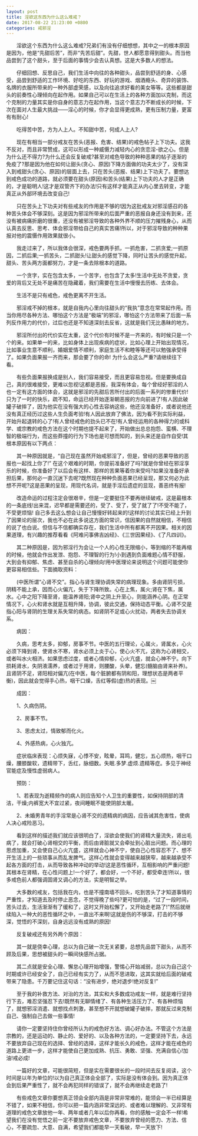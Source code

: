 ```yaml
---
layout: post
title: 淫欲这东西为什么这么难戒？
date: 2017-08-22 21:23:00 +0800
categories: 戒邪淫
---
```


　　淫欲这个东西为什么这么难戒?兄弟们有没有仔细想想，其中之一的根本原因是因为，他是“先甜后苦”，而非“先苦后甜”。先甜，世人都愿意得到甜头。而当他品尝到了这个甜头，至于后面的事情少会去认真想。这是大多数人的想法。
　　仔细回想、反思自己，我们生活中向往的各种甜头，品尝到舒适的身、心感受，品尝到舒适的工作环境、好吃的东西、好玩的游戏、烟酒瘾头、奇异的装饰、名牌的衣服所带来的一种外部虚荣感，以及向往追求好看的美女等等。这些都是甜头的前奏性心理倾向在起作用。如果自己可以在生活上的各种方面加以克制，而这个克制的力量其实是你自身的意志力在起作用，当这个意志力不断成长的时候，下次在面对人生最大挑战——淫心的时候，你才会显得更成熟，更有压制力量，更富有有耐心!
　　吃得苦中苦，方为人上人。不知甜中苦，何成人上人?
　　现在有相当一部分戒友在苦头(恶报、危害、结果)的戒色帖子上下功夫。这我不反对，而且非常赞成，这可以形成一种威慑力减轻内心的贪恋淫-欲之心。但是为什么还不得力?为什么还会反复破戒?甚至对戒色导致的种种恶果的帖子逐渐的免疫了?那是因为他在如何让甜头(贪心、原因)下降方面做的功夫太少了，没有深入到戒甜头(贪心、原因)的层面上去，只在苦头(恶报、结果)上下功夫了。要想达到戒色成功的道路，就必须要在甜头(原因)和苦头(结果)上下功夫的人才是正确的，才是聪明人!这才是双管齐下的办法!只有这样才能真正从内心里去转变，才能真正从外部环境去改变自己!
　　只在苦头上下功夫对有些戒友的作用是不够的!因为这批戒友对邪淫感召的各种苦头体会不够深刻。这是因为邪淫所带来的后面严重的恶报自身还没有到来，还没有被病痛折磨的很重，还没有被邪淫导致的各种外界不顺的压力摧残身心，从而认真去反思、思考、体会邪淫带给自己的真实苦痛!所以，对于邪淫导致的种种果报对他的震慑作用效果就很小。
　　我走过来了，所以我体会很深，戒色要两手抓，一抓危害，二抓贪爱;一抓原因，二抓后果;一抓苦头，二抓甜头!让甜头的感觉下降，同时让苦头的感觉升起，甜头、苦头两方面都努力，才是一条去除根本的道路。
　　一个贪字，实在包含太多，一个苦字，也包含了太多!生活中无处不贪爱，贪爱的背后又无处不是痛苦在隐藏着，我们需要在生活中慢慢去历练、去体会。
　　生活不是只有戒色，戒色更离不开生活。
　　邪淫戒不掉的根本，就是自我内心里向往甜头的“我执”意念在常常起作用。而当你用尽各种方法、哪怕这个方法是“极端”的邪淫，哪怕这个方法带来了后面一系列反作用力的代价，过后也还是不知道深刻去反省，这就是我们无比愚昧的地方。
　　邪淫所付出的代价实在太重，这个代价有时候不是一齐来的，有时候只是一个个的来。如果单一的来，比如身体上出现疾病的症状，比如心理上开始出现情况，比如事业生意不顺利，婚姻爱情不顺利，家庭生活不和睦等等还可以勉强承受得了。如果负面果报一齐而来，那会要了你的命! 为什么会这么严重?请继续往下看。
　　有些负面果报换成是别人，我们容易接受，而且更容易忽视。但是要换成自己，真的很难接受，更难以忽视!这都是恶报，我深有体会，每个曾经好邪淫的人也一定有这方面的体会，这就是邪淫的先甜后苦所付出的后面一系列的惨重代价!只为了一时的快乐，疏不知，命运已经开始逐渐朝恶报的方向前进了!有人因此破罐子破摔了，因为他实在没有强大的心性去容纳这些，他还没准备好，或者说他还没有真正经历过这些人生负面考验!有人因此放弃了佛法，因为看不到实际利益，开始升起退转的心了!有人曾经戒色的劲头已不在!有人曾经运用的各种得力的或科学、或宗教的戒色方法在这个时期也提不起来了，开始做出总总抱怨、蛮横、不理智的极端行为，而这些莽撞的行为下场也是可想而知的，到头来还是自作自受!其根本原因有以下两点：
　　其一种原因就是，“自己现在虽然开始戒邪淫了，但是，曾经的恶果导致的恶报也一起找上你了!” 在这个艰难的时期，你提前准备好了吗?就是你曾经在邪淫享乐的时候，你准备好了以后会有这样、那样的苦果等着你来受吗?如果没准备好承担后果，那何必一直沉迷下去呢?既然现在种种负面恶果已经呈现，那又何必为此想不开呢?这是恶果的呈现，用现代名词，就是手淫后遗症的显现，善恶终有报!
　　改造命运的过程注定会很艰辛，但是一定要挺住不要再继续破戒，这是最根本的一条底线!出来混，迟早都是需要还的，受了、受了，受了就了了!不受不能了，不受更烦恼! 自己多去这么想会让自己慢慢好转起来的!这样的讨论其实已经上升到了因果论的层次，我也不必在此多说这方面的常识，信因果的自然就相信，不相信的说了也白说。但信与不信都确实存在，我们生活中所有都离不开因果。相关的因果道理，有兴趣的推荐看看《阿难问事佛吉凶经》、《三世因果经》、《了凡四训》。
　　其二种原因是，因为邪淫行为会让一个人的心性无限缩小，等到缩的不能再缩的时候，他就会作出发泄、抱怨、不理智的行为!小到遇到负面难题心情不舒服，大到会有抑郁、焦虑、甚至自杀的心理倾向!用中医理论来说明这个问题可能使你更容易相信些。下面摘取资料：
　　(中医所谓“心肾不交”。指心与肾生理协调失常的病理现象。多由肾阴亏损，阴精不能上承，因而心火偏亢，失于下降所致。心在上焦，属火;肾在下焦，属水。心中之阳下降至肾，能温养肾阳;肾中之阴上升至心，则能涵养心阴。在正常情况下，心火和肾水就是互相升降，协调，彼此交通，保持动态平衡。心肾不交是指心阳与肾阴的生理关系失常的病态。如肾阴不足或心火扰动，两者失去协调关系。
　　病因：
　　久病，思考太多，抑郁，房事不节。中医的五行理论，心属火，肾属水，心火必须下降到肾，使肾水不寒，肾水必须上炎于心，使心火不亢，这称为心肾相交，或者叫水火相济。如果思虑过度，或者心情抑郁，心火亢盛，就会心神不宁。向下损耗肾水，失阴液濡养，或者过于用肾，则腰酸，头晕，健忘(髓脑由肾来补养)。且肾阴不足，肾阳相对偏亢(在中医，每个脏腑都有阴和阳，理想状态是两者平衡)，因此就会觉得手心热，咽干口燥，舌红等假(虚)热的表现。￼
　　成因：
　　1、久病伤阴。
　　2、房事不节。
　　3、思虑太过，情致郁而化火。
　　4、外感热病，心火独亢。
　　症状临床表现：心烦失寐，心悸不安，眩晕，耳鸣，健忘，五心烦热，咽干口燥，腰膝酸软，遗精带下，舌红，脉细数。失眠.多梦.虚烦.遗精等症。多见于神经官能症及慢性虚弱病人。
　　预防：
　　1、若表现为逝精频作的病人则应告知个人卫生的重要性，如保持阴部的清洁，干燥;内裤宽大不宜过紧，夜间睡眠不能使阴部太暖。
　　2、未婚男青年的手淫常是心肾不交的遗精病的病因，应告诫其危害性，使病人决心戒险恶习。
　　看到这样的描述我们就应该很明白了，淫欲会使我们的肾精大量流失，肾出毛病了，就会打破心肾相交的平衡，而后由肾脏就又会牵扯到心脏出问题。而心理的思虑加重，又会使自己心火亢盛，这样就会心神不宁，使自己心性容忍不了、想不开生活上的一些琐事从而乱发脾气。这样心性就会变得越来越狭窄，越来越承受不起各方面的打击，从而导致各种冲动的举动!这是恶性循环，互相影响的严重问题!其根本在肾精，在心性问题上!一个好了，都会好，一个不好，都受牵连!所以，很多戒色前人都强调固肾又调心的方法，实是明智之举。
　　大多数的戒友，包括我在内，也是不撞南墙不回头，吃到苦头了才知道事情的严重性，才知道去及时停止恶念，不觉得晚了些吗?更可怕的是，“过了一段时间，苦头过去，生活渐渐有了缓和了，这时又开始松懈了，又开始走老路了!”然后就继续陷入一种大的恶性循环之中，一直出不来啊!这就是伤的不够深，打击的不够深，觉悟的不深刻，自身远远没有成熟的原因!
　　反复破戒还有另外两个原因：
　　其一就是侥幸心理，总以为自己破一次无关紧要，总想先品尝下甜头，从而不顾及后果，思想被甜头的一瞬间快感所占据。
　　其二点就是安全心理、懈怠心理开始增强，警惕心开始减弱，总以为自己这个时期或许已经安全了，自己已经有实力了，从而不思进取，这其实就给后面的破戒带来了隐患。千万要记住这句话：“没有进步，绝对退步!绝对反复!”
　　至于我的补救方法、对治的方法，其实和大多数成功戒友一样，就是难行坚持行下去，难忍坚强忍下去!既然有无聊情绪了、有各种生活压力了、有各种烦恼了，就想邪淫消遣、就想找点刺激，甚至想不开就想破罐子破摔，那就反过来克制自己、强制自己去做一些事情!
　　请你一定要坚持住你曾经所认为的戒色好方法、调心好办法。不管这个方法是宗教的，还是运动的、静止的、爱好的、以及各种方法的，一定要坚持下去，永远不要放弃自己现在的选择、曾经的选择，这样才能长久的戒色，这样才能在戒色的道路上更进一步，这样才能使自己更加成熟、抗压、勇敢、坚强、充满自信心!加油!戒必成!
　　一篇好的文章，可能很简短，但是实在需要很长的一段时间去反复阅读，这个时间是以年为单位的!以为自己真正体会全部了，实际是没有体会到。因为真正体会到后果严重性了，就不会再犯同样的错误了，就不会再继续走老路了!
　　有些戒色文章你要想真正领会全部内涵是非常非常难的，能领会一半已经算是不错了，如果不相信，你可以把一篇内涵非常深远的、或者难以理解的、又非常有道理的戒色文章放他一年、两年或者几年以后你再看，你的感触一定会不一样!希望我们在没有觉悟之前一定不要放弃戒色文章，不要放弃曾经的愿力、方法、信心，不要疏忽、大意、自满，希望我们都能早一天看破，早一天放下!